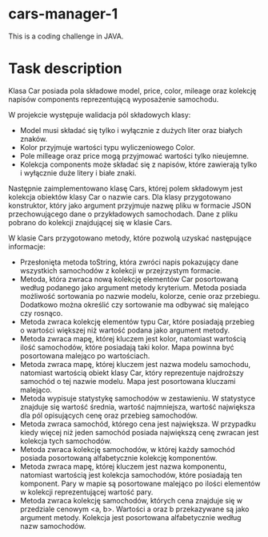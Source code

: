 # cars-manager-1

This is a coding challenge in JAVA.

# Task description

Klasa Car posiada pola składowe model, price, color, mileage oraz kolekcję napisów components reprezentującą wyposażenie samochodu. 

W projekcie występuje walidacja pól składowych klasy: 
- Model musi składać się tylko i wyłącznie z dużych liter oraz białych znaków. 
- Kolor przyjmuje wartości typu wyliczeniowego Color.
- Pole milleage oraz price mogą przyjmować wartości tylko nieujemne. 
- Kolekcja components może składać się z napisów, które zawierają tylko i wyłącznie duże litery i białe znaki. 

Następnie zaimplementowano klasę Cars, której polem składowym jest kolekcja obiektów klasy Car o nazwie cars. Dla klasy przygotowano konstruktor, który jako argument przyjmuje nazwę pliku w formacie JSON przechowującego dane o przykładowych samochodach. Dane z pliku pobrano do kolekcji znajdującej się w klasie Cars. 

W klasie Cars przygotowano metody, które pozwolą uzyskać następujące informacje: 
-	Przesłonięta metoda toString, która zwróci napis pokazujący dane wszystkich samochodów z kolekcji w przejrzystym formacie. 
-	Metoda, która zwraca nową kolekcję elementów Car posortowaną według podanego jako argument metody kryterium. Metoda posiada możliwość sortowania po nazwie modelu, kolorze, cenie oraz przebiegu. Dodatkowo można określić czy sortowanie ma odbywać się malejąco czy rosnąco. 
-	Metoda zwraca kolekcję elementów typu Car, które posiadają przebieg o wartości większej niż wartość podana jako argument metody. 
-	Metoda zwraca mapę, której kluczem jest kolor, natomiast wartością ilość samochodów, które posiadają taki kolor. Mapa powinna być posortowana malejąco po wartościach. 
-	Metoda zwraca mapę, której kluczem jest nazwa modelu samochodu, natomiast wartością obiekt klasy Car, który reprezentuje najdroższy samochód o tej nazwie modelu. Mapa jest posortowana kluczami malejąco. 
-	Metoda wypisuje statystykę samochodów w zestawieniu. W statystyce znajduje się wartość średnia, wartość najmniejsza, wartość największa dla pól opisujących cenę oraz przebieg samochodów. 
-	Metoda zwraca samochód, którego cena jest największa. W przypadku kiedy więcej niż jeden samochód posiada największą cenę zwracan jest kolekcja tych samochodów. 
-	Metoda zwraca kolekcję samochodów, w której każdy samochód posiada posortowaną alfabetycznie kolekcję komponentów. 
-	Metoda zwraca mapę, której kluczem jest nazwa komponentu, natomiast wartością jest kolekcja samochodów, które posiadają ten komponent. Pary w mapie są posortowane malejąco po ilości elementów w kolekcji reprezentującej wartość pary. 
-	Metoda zwraca kolekcję samochodów, których cena znajduje się w przedziale cenowym <a, b>. Wartości a oraz b przekazywane są jako argument metody. Kolekcja jest posortowana alfabetycznie według nazw samochodów. 

